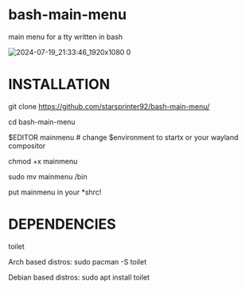 # bash-main-menu
main menu for a tty written in bash

![2024-07-19_21:33:46_1920x1080 0](https://github.com/user-attachments/assets/fb0c90a1-5f7f-4495-9366-1667c63f1736)



# INSTALLATION

git clone https://github.com/starsprinter92/bash-main-menu/

cd bash-main-menu

$EDITOR mainmenu # change $environment to startx or your wayland compositor

chmod +x mainmenu

sudo mv mainmenu /bin



put mainmenu in your *shrc!



# DEPENDENCIES

toilet

Arch based distros: sudo pacman -S toilet

Debian based distros: sudo apt install toilet

